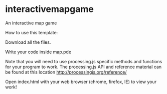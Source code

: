 interactivemapgame
==================

An interactive map game

How to use this template:

Download all the files.

Write your code inside map.pde

Note that you will need to use processing.js specific methods and functions for your program to work. The processing.js API and reference material can be found at this location http://processingjs.org/reference/

Open index.html with your web browser (chrome, firefox, IE) to view your work!
